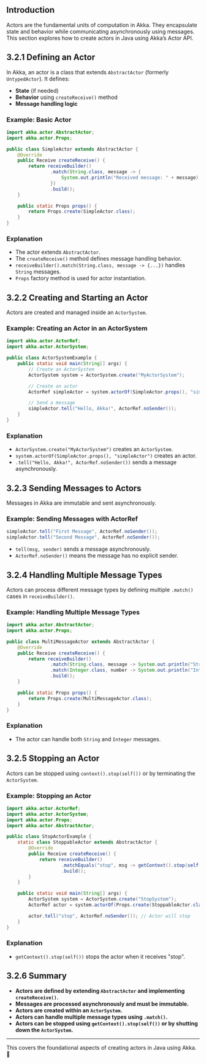 ## Introduction

Actors are the fundamental units of computation in Akka. They encapsulate state and behavior while communicating asynchronously using messages. This section explores how to create actors in Java using Akka’s Actor API.

## 3.2.1 Defining an Actor

In Akka, an actor is a class that extends `AbstractActor` (formerly `UntypedActor`). It defines:

- **State** (if needed)
- **Behavior** using `createReceive()` method
- **Message handling logic**

### Example: Basic Actor

```java
import akka.actor.AbstractActor;
import akka.actor.Props;

public class SimpleActor extends AbstractActor {
    @Override
    public Receive createReceive() {
        return receiveBuilder()
                .match(String.class, message -> {
                    System.out.println("Received message: " + message);
                })
                .build();
    }

    public static Props props() {
        return Props.create(SimpleActor.class);
    }
}
```

### Explanation

- The actor extends `AbstractActor`.
- The `createReceive()` method defines message handling behavior.
- `receiveBuilder().match(String.class, message -> {...})` handles `String` messages.
- `Props` factory method is used for actor instantiation.

## 3.2.2 Creating and Starting an Actor

Actors are created and managed inside an `ActorSystem`.

### Example: Creating an Actor in an ActorSystem

```java
import akka.actor.ActorRef;
import akka.actor.ActorSystem;

public class ActorSystemExample {
    public static void main(String[] args) {
        // Create an ActorSystem
        ActorSystem system = ActorSystem.create("MyActorSystem");

        // Create an actor
        ActorRef simpleActor = system.actorOf(SimpleActor.props(), "simpleActor");

        // Send a message
        simpleActor.tell("Hello, Akka!", ActorRef.noSender());
    }
}
```

### Explanation

- `ActorSystem.create("MyActorSystem")` creates an `ActorSystem`.
- `system.actorOf(SimpleActor.props(), "simpleActor")` creates an actor.
- `.tell("Hello, Akka!", ActorRef.noSender())` sends a message asynchronously.

## 3.2.3 Sending Messages to Actors

Messages in Akka are immutable and sent asynchronously.

### Example: Sending Messages with ActorRef

```java
simpleActor.tell("First Message", ActorRef.noSender());
simpleActor.tell("Second Message", ActorRef.noSender());
```

- `tell(msg, sender)` sends a message asynchronously.
- `ActorRef.noSender()` means the message has no explicit sender.

## 3.2.4 Handling Multiple Message Types

Actors can process different message types by defining multiple `.match()` cases in `receiveBuilder()`.

### Example: Handling Multiple Message Types

```java
import akka.actor.AbstractActor;
import akka.actor.Props;

public class MultiMessageActor extends AbstractActor {
    @Override
    public Receive createReceive() {
        return receiveBuilder()
                .match(String.class, message -> System.out.println("String Message: " + message))
                .match(Integer.class, number -> System.out.println("Integer Message: " + number))
                .build();
    }

    public static Props props() {
        return Props.create(MultiMessageActor.class);
    }
}
```

### Explanation

- The actor can handle both `String` and `Integer` messages.

## 3.2.5 Stopping an Actor

Actors can be stopped using `context().stop(self())` or by terminating the `ActorSystem`.

### Example: Stopping an Actor

```java
import akka.actor.ActorRef;
import akka.actor.ActorSystem;
import akka.actor.Props;
import akka.actor.AbstractActor;

public class StopActorExample {
    static class StoppableActor extends AbstractActor {
        @Override
        public Receive createReceive() {
            return receiveBuilder()
                    .matchEquals("stop", msg -> getContext().stop(self()))
                    .build();
        }
    }

    public static void main(String[] args) {
        ActorSystem system = ActorSystem.create("StopSystem");
        ActorRef actor = system.actorOf(Props.create(StoppableActor.class), "stoppableActor");

        actor.tell("stop", ActorRef.noSender()); // Actor will stop
    }
}
```

### Explanation

- `getContext().stop(self())` stops the actor when it receives "stop".

## 3.2.6 Summary

- **Actors are defined by extending `AbstractActor` and implementing `createReceive()`.**
- **Messages are processed asynchronously and must be immutable.**
- **Actors are created within an `ActorSystem`.**
- **Actors can handle multiple message types using `.match()`.**
- **Actors can be stopped using `getContext().stop(self())` or by shutting down the `ActorSystem`.**

---

This covers the foundational aspects of creating actors in Java using Akka. 🚀
